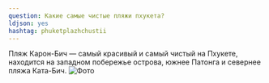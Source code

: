 ```yaml
---
question: Какие самые чистые пляжи пхукета?
ldjson: yes
hashtag: phuketplazhchustii
---
```


Пляж Карон-Бич — самый красивый и самый чистый на Пхукете, находится на западном побережье острова, южнее Патонга и севернее пляжа Ката-Бич.
![Фото](https://phuketfaq.ru/assets/images/chistiyplazj.jpeg)
